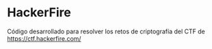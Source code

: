 # HackerFire
Código desarrollado para resolver los retos de criptografía del CTF de https://ctf.hackerfire.com/
